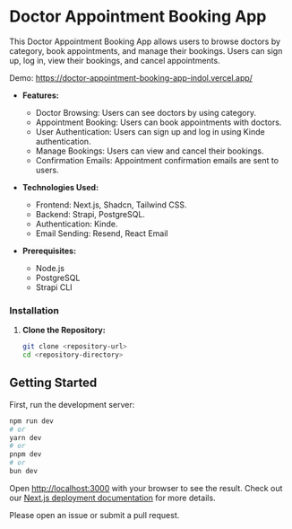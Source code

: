 # Doctor Appointment Booking App

This Doctor Appointment Booking App allows users to browse doctors by category, book appointments, and manage their bookings. Users can sign up, log in, view their bookings, and cancel appointments. 

Demo: https://doctor-appointment-booking-app-indol.vercel.app/

- **Features:** 
  - Doctor Browsing: Users can see doctors by using category.
  - Appointment Booking: Users can book appointments with doctors.
  - User Authentication: Users can sign up and log in using Kinde authentication.
  - Manage Bookings: Users can view and cancel their bookings.
  - Confirmation Emails: Appointment confirmation emails are sent to users.

- **Technologies Used:**
  - Frontend: Next.js, Shadcn, Tailwind CSS.
  - Backend: Strapi, PostgreSQL.
  - Authentication: Kinde.
  - Email Sending: Resend, React Email

- **Prerequisites:**
  - Node.js
  - PostgreSQL
  - Strapi CLI

### Installation

1. **Clone the Repository:**
   
   ```bash
   git clone <repository-url>
   cd <repository-directory>

## Getting Started

First, run the development server:

```bash
npm run dev
# or
yarn dev
# or
pnpm dev
# or
bun dev
```

Open [http://localhost:3000](http://localhost:3000) with your browser to see the result.
Check out our [Next.js deployment documentation](https://nextjs.org/docs/deployment) for more details.

Please open an issue or submit a pull request.
